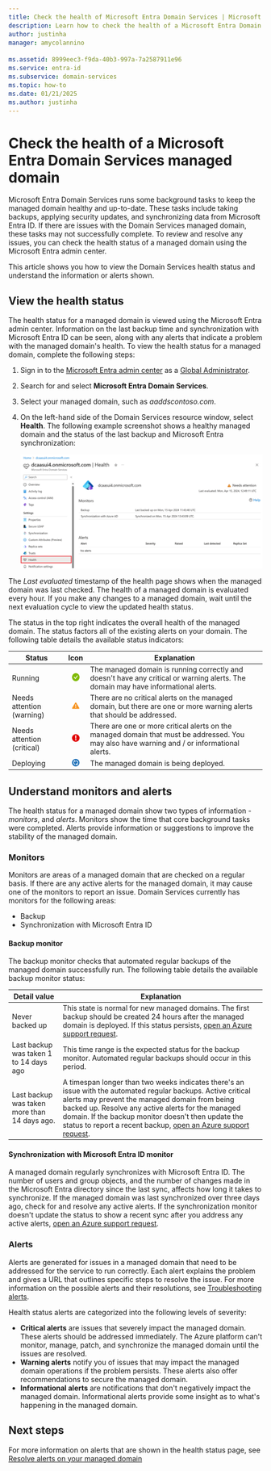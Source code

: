 ```yaml
---
title: Check the health of Microsoft Entra Domain Services | Microsoft Docs
description: Learn how to check the health of a Microsoft Entra Domain Services managed domain and understand status messages.
author: justinha
manager: amycolannino

ms.assetid: 8999eec3-f9da-40b3-997a-7a2587911e96
ms.service: entra-id
ms.subservice: domain-services
ms.topic: how-to
ms.date: 01/21/2025
ms.author: justinha
---
```

# Check the health of a Microsoft Entra Domain Services managed domain

Microsoft Entra Domain Services runs some background tasks to keep the managed domain healthy and up-to-date. These tasks include taking backups, applying security updates, and synchronizing data from Microsoft Entra ID. If there are issues with the Domain Services managed domain, these tasks may not successfully complete. To review and resolve any issues, you can check the health status of a managed domain using the Microsoft Entra admin center.

This article shows you how to view the Domain Services health status and understand the information or alerts shown.

## View the health status

The health status for a managed domain is viewed using the Microsoft Entra admin center. Information on the last backup time and synchronization with Microsoft Entra ID can be seen, along with any alerts that indicate a problem with the managed domain's health. To view the health status for a managed domain, complete the following steps:

1. Sign in to the [Microsoft Entra admin center](https://entra.microsoft.com) as a [Global Administrator](~/identity/role-based-access-control/permissions-reference.md#global-administrator).
1. Search for and select **Microsoft Entra Domain Services**.
1. Select your managed domain, such as *aaddscontoso.com*.
1. On the left-hand side of the Domain Services resource window, select **Health**. The following example screenshot shows a healthy managed domain and the status of the last backup and Microsoft Entra synchronization:

    ![Health page overview showing the Microsoft Entra Domain Services status](./media/check-health/health-page.png)

The *Last evaluated* timestamp of the health page shows when the managed domain was last checked. The health of a managed domain is evaluated every hour. If you make any changes to a managed domain, wait until the next evaluation cycle to view the updated health status.

The status in the top right indicates the overall health of the managed domain. The status factors all of the existing alerts on your domain. The following table details the available status indicators:

| Status | Icon | Explanation |
| --- | :----: | --- |
| Running | <img src= "./media/entra-domain-services-alerts/running-icon.png" width = "15" alt="Green check mark for running"> | The managed domain is running correctly and doesn't have any critical or warning alerts. The domain may have informational alerts. |
| Needs attention (warning) | <img src= "./media/entra-domain-services-alerts/warning-icon.png" width = "15" alt="Yellow exclamation mark for warning"> | There are no critical alerts on the managed domain, but there are one or more warning alerts that should be addressed. |
| Needs attention (critical) | <img src= "./media/entra-domain-services-alerts/critical-icon.png" width = "15" alt="Red exclamation mark for critical"> | There are one or more critical alerts on the managed domain that must be addressed. You may also have warning and / or informational alerts. |
| Deploying | <img src= "./media/entra-domain-services-alerts/deploying-icon.png" width = "15" alt="Blue circular arrows for deploying"> | The managed domain is being deployed. |

## Understand monitors and alerts

The health status for a managed domain show two types of information - *monitors*, and *alerts*. Monitors show the time that core background tasks were completed. Alerts provide information or suggestions to improve the stability of the managed domain.

### Monitors

Monitors are areas of a managed domain that are checked on a regular basis. If there are any active alerts for the managed domain, it may cause one of the monitors to report an issue. Domain Services currently has monitors for the following areas:

* Backup
* Synchronization with Microsoft Entra ID

#### Backup monitor

The backup monitor checks that automated regular backups of the managed domain successfully run. The following table details the available backup monitor status:

| Detail value | Explanation |
| --- | --- |
| Never backed up | This state is normal for new managed domains. The first backup should be created 24 hours after the managed domain is deployed. If this status persists, [open an Azure support request][azure-support]. |
| Last backup was taken 1 to 14 days ago | This time range is the expected status for the backup monitor. Automated regular backups should occur in this period. |
| Last backup was taken more than 14 days ago. | A timespan longer than two weeks indicates there's an issue with the automated regular backups. Active critical alerts may prevent the managed domain from being backed up. Resolve any active alerts for the managed domain. If the backup monitor doesn't then update the status to report a recent backup, [open an Azure support request][azure-support]. |

<a name='synchronization-with-azure-ad-monitor'></a>

#### Synchronization with Microsoft Entra ID monitor

A managed domain regularly synchronizes with Microsoft Entra ID. The number of users and group objects, and the number of changes made in the Microsoft Entra directory since the last sync, affects how long it takes to synchronize. If the managed domain was last synchronized over three days ago, check for and resolve any active alerts. If the synchronization monitor doesn't update the status to show a recent sync after you address any active alerts, [open an Azure support request][azure-support].

### Alerts

Alerts are generated for issues in a managed domain that need to be addressed for the service to run correctly. Each alert explains the problem and gives a URL that outlines specific steps to resolve the issue. For more information on the possible alerts and their resolutions, see [Troubleshooting alerts](troubleshoot-alerts.md).

Health status alerts are categorized into the following levels of severity:

 * **Critical alerts** are issues that severely impact the managed domain. These alerts should be addressed immediately. The Azure platform can't monitor, manage, patch, and synchronize the managed domain until the issues are resolved.
 * **Warning alerts** notify you of issues that may impact the managed domain operations if the problem persists. These alerts also offer recommendations to secure the managed domain.
 * **Informational alerts** are notifications that don't negatively impact the managed domain. Informational alerts provide some insight as to what's happening in the managed domain.

## Next steps

For more information on alerts that are shown in the health status page, see [Resolve alerts on your managed domain][troubleshoot-alerts]

<!-- INTERNAL LINKS -->
[azure-support]: /azure/active-directory/fundamentals/how-to-get-support
[troubleshoot-alerts]: troubleshoot-alerts.md
